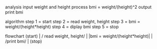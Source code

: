 analysis 
input weight and height
process bmi = weight/(height)^2
output print bmi 

algorithm 
step 1 = start
step 2 = read weight, height
step 3 = bmi = weight/(height*height)
step 4 = diplay bmi
step 5 = stop 

flowchart
        (start)
           |
  / read weight, height/
           |
|bmi = weight/(height*height)|
           |
     /print bmi/
           |
         (stop)
